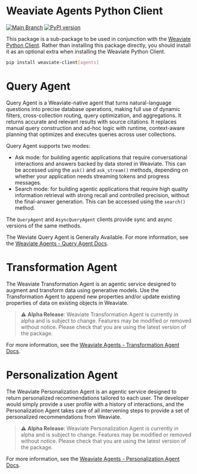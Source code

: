 # Weaviate Agents Python Client

[![Main Branch](https://github.com/weaviate/weaviate-agents-python-client/actions/workflows/main.yaml/badge.svg?branch=main)](https://github.com/weaviate/weaviate-agents-python-client/actions)
[![PyPI version](https://badge.fury.io/py/weaviate-agents.svg)](https://badge.fury.io/py/weaviate-agents)

This package is a sub-package to be used in conjunction with the [Weaviate Python Client](https://github.com/weaviate/weaviate-python-client). Rather than installing this package directly, you should install it as an optional extra when installing the Weaviate Python Client.

```bash
pip install weaviate-client[agents]
```

# Query Agent

Query Agent is a Weaviate-native agent that turns natural-language questions into precise database operations, making full use of dynamic filters, cross-collection routing, query optimization, and aggregations. It returns accurate and relevant results with source citations. It replaces manual query construction and ad-hoc logic with runtime, context-aware planning that optimizes and executes queries across user collections.

Query Agent supports two modes:
- Ask mode: for building agentic applications that require conversational interactions and answers backed by data stored in Weaviate. This can be accessed using the `ask()` and `ask_stream()` methods, depending on whether your application needs streaming tokens and progress messages.
- Search mode: for building agentic applications that require high quality information retrieval with strong recall and controlled precision, without the final-answer generation. This can be accessed using the `search()` method.

The `QueryAgent` and `AsyncQueryAgent` clients provide sync and async versions of the same methods.

The Weviate Query Agent is Generally Available. For more information, see the [Weaviate Agents - Query Agent Docs](https://weaviate.io/developers/agents/query).

# Transformation Agent

The Weaviate Transformation Agent is an agentic service designed to augment and transform data using generative models. Use the Transformation Agent to append new properties and/or update existing properties of data on existing objects in Weaviate.

> ⚠️ **Alpha Release**: Weaviate Transformation Agent is currently in alpha and is subject to change. Features may be modified or removed without notice. Please check that you are using the latest version of the package.

For more information, see the [Weaviate Agents - Transformation Agent Docs](https://docs.weaviate.io/agents/transformation).

# Personalization Agent

The Weaviate Personalization Agent is an agentic service designed to return personalized recommendations tailored to each user. The developer would simply provide a user profile with a history of interactions, and the Personalization Agent takes care of all intervening steps to provide a set of personalized recommendations from Weaviate.

> ⚠️ **Alpha Release**: Weaviate Personalization Agent is currently in alpha and is subject to change. Features may be modified or removed without notice. Please check that you are using the latest version of the package.

For more information, see the [Weaviate Agents - Personalization Agent Docs](https://docs.weaviate.io/agents/personalization).